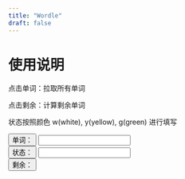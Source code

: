 ```yaml
---
title: "Wordle"
draft: false
---
```


# 使用说明

点击单词：拉取所有单词

点击剩余：计算剩余单词

状态按照颜色 w(white), y(yellow), g(green) 进行填写

<button onClick="fetchIt()">单词：</button> <input id="word"/> <span id="tips"></span>
<br/>
<button onClick="">状态：</button> <input id="state"/>
<br/>
<button onClick="wordle()">剩余：</button> <span id="rest"></span>

<script>
    // Wordle
    words = [];
    len = 0;
    fetchIt();

    async function fetchIt() {
    await fetch("/des.txt").then((r) =>
        r.text().then((t) => {
        words = t.split("\n");
        })
    );
    len = words[0].length;
    document.getElementById("tips").innerHTML = "Fetching words.";
    setTimeout(
        'document.getElementById("tips").innerHTML = "Words fetched"',
        1000
    );
    }

    function wordle() {
    word = document.getElementById("word").value;
    state = document.getElementById("state").value;
    YandG = [];

    for (i = 0; i < len; ++i) {
        switch (state[i]) {
        case "y":
            // 存在且不匹配
            words = words.filter(
            (w) => w[i] != word[i] && w.search(word[i]) != -1
            );
            YandG.push(word[i]);
            break;
        case "g":
            // 存在且匹配
            words = words.filter((w) => w[i] == word[i]);
            YandG.push(word[i]);
            break;
        }
    }

    for (i = 0; i < len; ++i) {
        if (state[i] == "w") {
        words = words.filter((w) => {
            wordCount = 0;
            YandGCount = 0;
            wordArray = Array.from(w);
            wordArray.forEach((alpha) => (wordCount += alpha == word[i] ? 1 : 0));
            YandG.forEach((alpha) => (YandGCount += alpha == word[i] ? 1 : 0));
            console.log(`word: ${wordCount}, YandG: ${YandGCount}`);
            return (
            w.search(word[i]) == -1 ||
            (wordCount != 0 && wordCount <= YandGCount)
            );
        });
        }
    }
    if (words.length == 0)
        document.getElementById("rest").innerHTML = "There's nothing";
    else document.getElementById("rest").innerHTML = words;
    }
</script>
